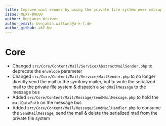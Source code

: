 ```yaml
---
title: Improve mail sender by using the private file system over message queue
issue: NEXT-00000
author: Benjamin Wittwer
author_email: benjamin.wittwer@a-k-f.de
author_github: akf-bw
---
```

# Core
* Changed `src/Core/Content/Mail/Service/AbstractMailSender.php` to deprecate the `envelope` parameter
* Changed `src/Core/Content/Mail/Service/MailSender.php` to no longer directly send the mail to the symfony mailer, but to write the serialized mail to the private file system & dispatch a `SendMailMessage` to the message bus
* Added `src/Core/Content/Mail/Message/SendMailMessage.php` to hold the `mailDataPath` on the message bus
* Added `src/Core/Content/Mail/Message/SendMailHandler.php` to consume the `SendMailMessage`, send the mail & delete the serialized mail from the private file system 
